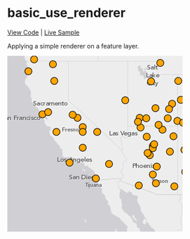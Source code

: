 # basic_use_renderer

[View Code](index.html) | [Live Sample](https://esri.github.io/visualization-js/basic_use_renderer)

Applying a simple renderer on a feature layer.

![](thumbnail.png)
